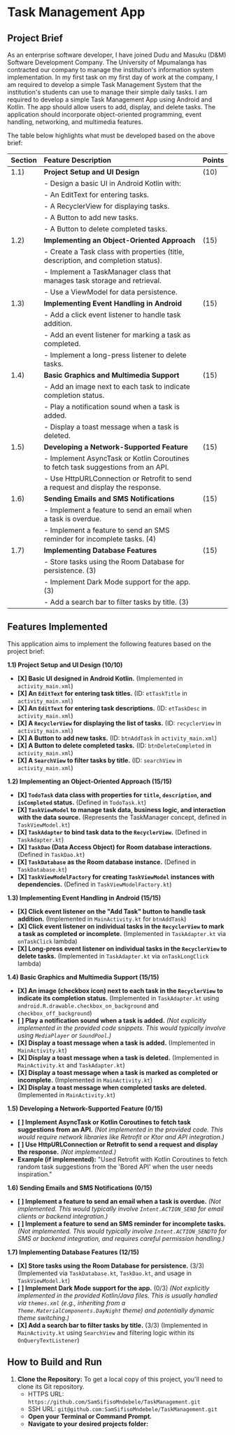 # Task Management App

## Project Brief

As an enterprise software developer, I have joined Dudu and Masuku (D&M) Software Development Company. The University of Mpumalanga has contracted our company to manage the institution's information system implementation. In my first task on my first day of work at the company, I am required to develop a simple Task Management System that the institution's students can use to manage their simple daily tasks. I am required to develop a simple Task Management App using Android and Kotlin. The app should allow users to add, display, and delete tasks. The application should incorporate object-oriented programming, event handling, networking, and multimedia features.

The table below highlights what must be developed based on the above brief:

| Section | Feature Description                                                                | Points |
|:--------|:-----------------------------------------------------------------------------------|:-------|
| 1.1)    | **Project Setup and UI Design**                                                    | (10)   |
|         | - Design a basic UI in Android Kotlin with:                                        |        |
|         | - An EditText for entering tasks.                                                  |        |
|         | - A RecyclerView for displaying tasks.                                             |        |
|         | - A Button to add new tasks.                                                       |        |
|         | - A Button to delete completed tasks.                                              |        |
| 1.2)    | **Implementing an Object-Oriented Approach**                                       | (15)   |
|         | - Create a Task class with properties (title, description, and completion status). |        |
|         | - Implement a TaskManager class that manages task storage and retrieval.           |        |
|         | - Use a ViewModel for data persistence.                                            |        |
| 1.3)    | **Implementing Event Handling in Android**                                         | (15)   |
|         | - Add a click event listener to handle task addition.                              |        |
|         | - Add an event listener for marking a task as completed.                           |        |
|         | - Implement a long-press listener to delete tasks.                                 |        |
| 1.4)    | **Basic Graphics and Multimedia Support**                                          | (15)   |
|         | - Add an image next to each task to indicate completion status.                    |        |
|         | - Play a notification sound when a task is added.                                  |        |
|         | - Display a toast message when a task is deleted.                                  |        |
| 1.5)    | **Developing a Network-Supported Feature**                                         | (15)   |
|         | - Implement AsyncTask or Kotlin Coroutines to fetch task suggestions from an API.  |        |
|         | - Use HttpURLConnection or Retrofit to send a request and display the response.    |        |
| 1.6)    | **Sending Emails and SMS Notifications**                                           | (15)   |
|         | - Implement a feature to send an email when a task is overdue.                     |        |
|         | - Implement a feature to send an SMS reminder for incomplete tasks. (4)            |        |
| 1.7)    | **Implementing Database Features**                                                 | (15)   |
|         | - Store tasks using the Room Database for persistence. (3)                         |        |
|         | - Implement Dark Mode support for the app. (3)                                     |        |
|         | - Add a search bar to filter tasks by title. (3)                                   |        |


## Features Implemented

This application aims to implement the following features based on the project brief:

**1.1) Project Setup and UI Design (10/10)**
*   **[X] Basic UI designed in Android Kotlin.** (Implemented in `activity_main.xml`)
*   **[X] An `EditText` for entering task titles.** (ID: `etTaskTitle` in `activity_main.xml`)
*   **[X] An `EditText` for entering task descriptions.** (ID: `etTaskDesc` in `activity_main.xml`)
*   **[X] A `RecyclerView` for displaying the list of tasks.** (ID: `recyclerView` in `activity_main.xml`)
*   **[X] A Button to add new tasks.** (ID: `btnAddTask` in `activity_main.xml`)
*   **[X] A Button to delete completed tasks.** (ID: `btnDeleteCompleted` in `activity_main.xml`)
*   **[X] A `SearchView` to filter tasks by title.** (ID: `searchView` in `activity_main.xml`)

**1.2) Implementing an Object-Oriented Approach (15/15)**
*   **[X] `TodoTask` data class with properties for `title`, `description`, and `isCompleted` status.** (Defined in `TodoTask.kt`)
*   **[X] `TaskViewModel` to manage task data, business logic, and interaction with the data source.** (Represents the TaskManager concept, defined in `TaskViewModel.kt`)
*   **[X] `TaskAdapter` to bind task data to the `RecyclerView`.** (Defined in `TaskAdapter.kt`)
*   **[X] `TaskDao` (Data Access Object) for Room database interactions.** (Defined in `TaskDao.kt`)
*   **[X] `TaskDatabase` as the Room database instance.** (Defined in `TaskDatabase.kt`)
*   **[X] `TaskViewModelFactory` for creating `TaskViewModel` instances with dependencies.** (Defined in `TaskViewModelFactory.kt`)

**1.3) Implementing Event Handling in Android (15/15)**
*   **[X] Click event listener on the "Add Task" button to handle task addition.** (Implemented in `MainActivity.kt` for `btnAddTask`)
*   **[X] Click event listener on individual tasks in the `RecyclerView` to mark a task as completed or incomplete.** (Implemented in `TaskAdapter.kt` via `onTaskClick` lambda)
*   **[X] Long-press event listener on individual tasks in the `RecyclerView` to delete tasks.** (Implemented in `TaskAdapter.kt` via `onTaskLongClick` lambda)

**1.4) Basic Graphics and Multimedia Support (15/15)**
*   **[X] An image (checkbox icon) next to each task in the `RecyclerView` to indicate its completion status.** (Implemented in `TaskAdapter.kt` using `android.R.drawable.checkbox_on_background` and `checkbox_off_background`)
*   **[ ] Play a notification sound when a task is added.** *(Not explicitly implemented in the provided code snippets. This would typically involve using `MediaPlayer` or `SoundPool`.)*
*   **[X] Display a toast message when a task is added.** (Implemented in `MainActivity.kt`)
*   **[X] Display a toast message when a task is deleted.** (Implemented in `MainActivity.kt` and `TaskAdapter.kt`)
*   **[X] Display a toast message when a task is marked as completed or incomplete.** (Implemented in `MainActivity.kt`)
*   **[X] Display a toast message when completed tasks are deleted.** (Implemented in `MainActivity.kt`)

**1.5) Developing a Network-Supported Feature (0/15)**
*   **[ ] Implement AsyncTask or Kotlin Coroutines to fetch task suggestions from an API.** *(Not implemented in the provided code. This would require network libraries like Retrofit or Ktor and API integration.)*
*   **[ ] Use HttpURLConnection or Retrofit to send a request and display the response.** *(Not implemented.)*
*   **Example (if implemented):** "Used Retrofit with Kotlin Coroutines to fetch random task suggestions from the 'Bored API' when the user needs inspiration."

**1.6) Sending Emails and SMS Notifications (0/15)**
*   **[ ] Implement a feature to send an email when a task is overdue.** *(Not implemented. This would typically involve `Intent.ACTION_SEND` for email clients or backend integration.)*
*   **[ ] Implement a feature to send an SMS reminder for incomplete tasks.** *(Not implemented. This would typically involve `Intent.ACTION_SENDTO` for SMS or backend integration, and requires careful permission handling.)*

**1.7) Implementing Database Features (12/15)**
*   **[X] Store tasks using the Room Database for persistence.** (3/3) (Implemented via `TaskDatabase.kt`, `TaskDao.kt`, and usage in `TaskViewModel.kt`)
*   **[ ] Implement Dark Mode support for the app.** (0/3) *(Not explicitly implemented in the provided Kotlin/Java files. This is usually handled via `themes.xml` (e.g., inheriting from a `Theme.MaterialComponents.DayNight` theme) and potentially dynamic theme switching.)*
*   **[X] Add a search bar to filter tasks by title.** (3/3) (Implemented in `MainActivity.kt` using `SearchView` and filtering logic within its `OnQueryTextListener`)

## How to Build and Run

1.  **Clone the Repository:**
    To get a local copy of this project, you'll need to clone its Git repository.
    *   HTTPS URL: `https://github.com/SamSifisoMndebele/TaskManagement.git`
    *   SSH URL: `git@github.com:SamSifisoMndebele/TaskManagement.git`
    *   **Open your Terminal or Command Prompt.**
    *   **Navigate to your desired projects folder:**
